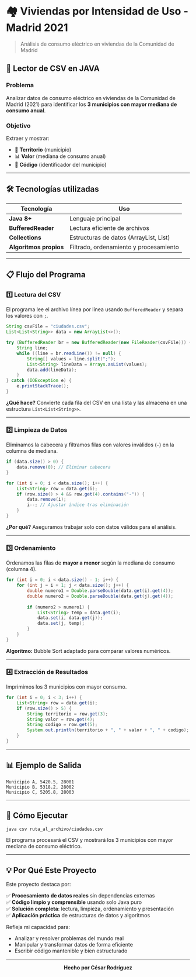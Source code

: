 # 🏘️ Viviendas por Intensidad de Uso - Madrid 2021

> Análisis de consumo eléctrico en viviendas de la Comunidad de Madrid



## 🎯 Lector de CSV en JAVA

### Problema

Analizar datos de consumo eléctrico en viviendas de la Comunidad de Madrid (2021) para identificar los **3 municipios con mayor mediana de consumo anual**.

### Objetivo

Extraer y mostrar:
- 📍 **Territorio** (municipio)
- 📊 **Valor** (mediana de consumo anual)
- 🔢 **Código** (identificador del municipio)

---

## 🛠️ Tecnologías utilizadas

| Tecnología | Uso |
|------------|-----|
| **Java 8+** | Lenguaje principal |
| **BufferedReader** | Lectura eficiente de archivos |
| **Collections** | Estructuras de datos (ArrayList, List) |
| **Algoritmos propios** | Filtrado, ordenamiento y procesamiento |

---

## 📋 Flujo del Programa

### 1️⃣ Lectura del CSV

El programa lee el archivo línea por línea usando `BufferedReader` y separa los valores con `;`.

```java
String csvFile = "ciudades.csv";
List<List<String>> data = new ArrayList<>();

try (BufferedReader br = new BufferedReader(new FileReader(csvFile))) {
    String line;
    while ((line = br.readLine()) != null) {
        String[] values = line.split(";");
        List<String> lineData = Arrays.asList(values);
        data.add(lineData);
    }
} catch (IOException e) {
    e.printStackTrace();
}
```

**¿Qué hace?** Convierte cada fila del CSV en una lista y las almacena en una estructura `List<List<String>>`.

---

### 2️⃣ Limpieza de Datos

Eliminamos la cabecera y filtramos filas con valores inválidos (`-`) en la columna de mediana.

```java
if (data.size() > 0) {
    data.remove(0); // Eliminar cabecera
}

for (int i = 0; i < data.size(); i++) {
    List<String> row = data.get(i);
    if (row.size() > 4 && row.get(4).contains("-")) {
        data.remove(i);
        i--; // Ajustar índice tras eliminación
    }
}
```

**¿Por qué?** Aseguramos trabajar solo con datos válidos para el análisis.

---

### 3️⃣ Ordenamiento

Ordenamos las filas de **mayor a menor** según la mediana de consumo (columna 4).

```java
for (int i = 0; i < data.size() - 1; i++) {
    for (int j = i + 1; j < data.size(); j++) {
        double numero1 = Double.parseDouble(data.get(i).get(4));
        double numero2 = Double.parseDouble(data.get(j).get(4));
        
        if (numero2 > numero1) {
            List<String> temp = data.get(i);
            data.set(i, data.get(j));
            data.set(j, temp);
        }
    }
}
```

**Algoritmo:** Bubble Sort adaptado para comparar valores numéricos.

---

### 4️⃣ Extracción de Resultados

Imprimimos los 3 municipios con mayor consumo.

```java
for (int i = 0; i < 3; i++) {
    List<String> row = data.get(i);
    if (row.size() > 5) {
        String territorio = row.get(3);
        String valor = row.get(4);
        String codigo = row.get(5);
        System.out.println(territorio + ", " + valor + ", " + codigo);
    }
}
```

---

## 📊 Ejemplo de Salida

```
Municipio A, 5420.5, 28001
Municipio B, 5318.2, 28002
Municipio C, 5205.8, 28003
```

---

## 🚀 Cómo Ejecutar

```bash
java csv ruta_al_archivo/ciudades.csv
```

El programa procesará el CSV y mostrará los 3 municipios con mayor mediana de consumo eléctrico.

---

## 💡 Por Qué Este Proyecto

Este proyecto destaca por:

✅ **Procesamiento de datos reales** sin dependencias externas  
✅ **Código limpio y comprensible** usando solo Java puro  
✅ **Solución completa**: lectura, limpieza, ordenamiento y presentación  
✅ **Aplicación práctica** de estructuras de datos y algoritmos  

Refleja mi capacidad para:
- Analizar y resolver problemas del mundo real
- Manipular y transformar datos de forma eficiente
- Escribir código mantenible y bien estructurado

---

<div align="center">

**Hecho por César Rodríguez**

</div>
